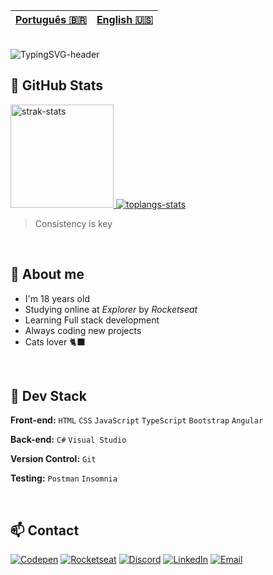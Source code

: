 | [Português 🇧🇷](https://github.com/apaolaoliveira/apaolaoliveira/blob/main/ReadMe-ptbr.md) | [English 🇺🇸](https://github.com/apaolaoliveira/apaolaoliveira/blob/main/README.md) |
|---|---|

<br>

<!-- I made it on https://readme-typing-svg.demolab.com/demo/ -->
<img alt="TypingSVG-header" title="Welcome Message" src="https://readme-typing-svg.demolab.com?font=Silkscreen&duration=3000&pause=1500&color=F3BD39&width=435&lines=Hey%2C+I'm+Paola+Oliveira;Welcome+to+my+GitHub+:%29;" />

## 💫 GitHub Stats

<!-- I got this cards in "https://github.com/anuraghazra/github-readme-stats" --> 
<a href="#">
    <img alt="strak-stats" height="165" src="https://github-readme-streak-stats.herokuapp.com/?user=apaolaoliveira&theme=omni&hide_border=true&theme=dracula" /> 
    <img alt="toplangs-stats"  src="https://github-readme-stats.vercel.app/api/top-langs/?username=apaolaoliveira&layout=compact&hide_border=true&theme=dracula" />    
</a>

> Consistency is key

<br>

## 🍄 About me
    
- I'm 18 years old                                                                          
- Studying online at <em>Explorer</em> by <em>Rocketseat</em>  
- Learning Full stack development                                                     
- Always coding new projects  
- Cats lover 🐈‍⬛

<br>

## 🚀 Dev Stack
    
**Front-end:** `HTML` `CSS` `JavaScript` `TypeScript` `Bootstrap` `Angular`   

**Back-end:** `C#` `Visual Studio`  

**Version Control:** `Git`   

**Testing:** `Postman` `Insomnia`   

<br>

## 📫 Contact
 
<!-- Images from "https://dev.to/envoy_/150-badges-for-github-pnk" -->
[![Codepen](https://img.shields.io/badge/Codepen-000000?style=for-the-badge&logo=codepen&logoColor=white "Codepen")](https://codepen.io/apaolaoliveira)
[![Rocketseat](https://img.shields.io/badge/Codepen-000000?style=for-the-badge&logo=codepen&logoColor=white "Rocketseat")](https://codepen.io/apaolaoliveira)
[![Discord](https://img.shields.io/badge/@apaolaoliveira-7289DA?style=for-the-badge&logo=discord&logoColor=white "Discord")](#)
[![LinkedIn](https://img.shields.io/badge/LinkedIn-0077B5?style=for-the-badge&logo=linkedin&logoColor=white "LinkedIn")](https://www.linkedin.com/in/apaolaoliveira/)
[![Email](https://img.shields.io/badge/Gmail-D14836?style=for-the-badge&logo=gmail&logoColor=white "Email")](mailto:paolaoliveira.dev@gmail.com)


